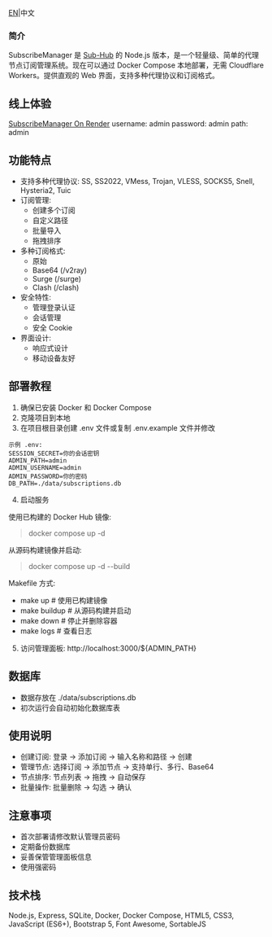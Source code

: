 [EN](https://github.com/jokerknight/SubscribeManager/blob/main/README.md)|中文
### 简介
SubscribeManager 是 [Sub-Hub](https://github.com/shiyi11yi/Sub-Hub) 的 Node.js 版本，是一个轻量级、简单的代理节点订阅管理系统。现在可以通过 Docker Compose 本地部署，无需 Cloudflare Workers。提供直观的 Web 界面，支持多种代理协议和订阅格式。

## 线上体验
[SubscribeManager On Render](https://subscribemanager.onrender.com/admin)
username: admin
password: admin
path: admin

## 功能特点

- 支持多种代理协议: SS, SS2022, VMess, Trojan, VLESS, SOCKS5, Snell, Hysteria2, Tuic
- 订阅管理:
  - 创建多个订阅
  - 自定义路径
  - 批量导入
  - 拖拽排序
- 多种订阅格式:
  - 原始
  - Base64 (/v2ray)
  - Surge (/surge)
  - Clash (/clash)
- 安全特性:
  - 管理登录认证
  - 会话管理
  - 安全 Cookie
- 界面设计:
  - 响应式设计
  - 移动设备友好

## 部署教程

1. 确保已安装 Docker 和 Docker Compose
2. 克隆项目到本地
3. 在项目根目录创建 .env 文件或复制 .env.example 文件并修改

```
示例 .env:
SESSION_SECRET=你的会话密钥
ADMIN_PATH=admin
ADMIN_USERNAME=admin
ADMIN_PASSWORD=你的密码
DB_PATH=./data/subscriptions.db
```

4. 启动服务

使用已构建的 Docker Hub 镜像:
> docker compose up -d

从源码构建镜像并启动:
> docker compose up -d --build

Makefile 方式:
- make up          # 使用已构建镜像
- make buildup       # 从源码构建并启动
- make down        # 停止并删除容器
- make logs        # 查看日志

5. 访问管理面板: http://localhost:3000/${ADMIN_PATH}

## 数据库

- 数据存放在 ./data/subscriptions.db
- 初次运行会自动初始化数据库表

## 使用说明

- 创建订阅: 登录 → 添加订阅 → 输入名称和路径 → 创建
- 管理节点: 选择订阅 → 添加节点 → 支持单行、多行、Base64
- 节点排序: 节点列表 → 拖拽 → 自动保存
- 批量操作: 批量删除 → 勾选 → 确认

## 注意事项

- 首次部署请修改默认管理员密码
- 定期备份数据库
- 妥善保管管理面板信息
- 使用强密码

## 技术栈

Node.js, Express, SQLite, Docker, Docker Compose, HTML5, CSS3, JavaScript (ES6+), Bootstrap 5, Font Awesome, SortableJS
